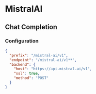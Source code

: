 # MistralAI

## Chat Completion

### Configuration

```json
{
  "prefix": "/mistral-ai/v1",
  "endpoint": "/mistral-ai/v1**",
  "backend": {
    "host": "https://api.mistral.ai/v1",
    "ssl": true,
    "method": "POST"
  }
}
```